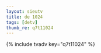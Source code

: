 ```yaml
--- 
layout: sieutv
title: de 1024
tags: [detv]
thumb_re: q7t11024
---
```

{% include tvadv key="q7t11024" %} 
